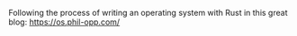 Following the process of writing an operating system with Rust in this great blog: https://os.phil-opp.com/
